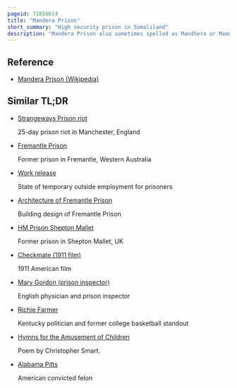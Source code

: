 ```yaml
---
pageid: 72856614
title: "Mandera Prison"
short_summary: "High security prison in Somaliland"
description: "Mandera Prison also sometimes spelled as Mandhera or Mandheera Prison is an isolated high-security central Prison located in the Town of Mandera in the Maroodi jeex Region of the self-proclaimed Nation Somaliland about 95 Km Northeast of the. The Prison has been operating since Somaliland was still a british Protectorate and Functions to this Day as a major Prison in the Region."
---
```


## Reference

- [Mandera Prison (Wikipedia)](https://en.wikipedia.org/?curid=72856614)

## Similar TL;DR

- [Strangeways Prison riot](/tldr/en/strangeways-prison-riot)

  25-day prison riot in Manchester, England

- [Fremantle Prison](/tldr/en/fremantle-prison)

  Former prison in Fremantle, Western Australia

- [Work release](/tldr/en/work-release)

  State of temporary outside employment for prisoners

- [Architecture of Fremantle Prison](/tldr/en/architecture-of-fremantle-prison)

  Building design of Fremantle Prison

- [HM Prison Shepton Mallet](/tldr/en/hm-prison-shepton-mallet)

  Former prison in Shepton Mallet, UK

- [Checkmate (1911 film)](/tldr/en/checkmate-1911-film)

  1911 American film

- [Mary Gordon (prison inspector)](/tldr/en/mary-gordon-prison-inspector)

  English physician and prison inspector

- [Richie Farmer](/tldr/en/richie-farmer)

  Kentucky politician and former college basketball standout

- [Hymns for the Amusement of Children](/tldr/en/hymns-for-the-amusement-of-children)

  Poem by Christopher Smart.

- [Alabama Pitts](/tldr/en/alabama-pitts)

  American convicted felon
